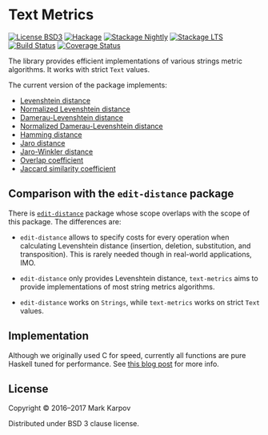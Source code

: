 # Text Metrics

[![License BSD3](https://img.shields.io/badge/license-BSD3-brightgreen.svg)](http://opensource.org/licenses/BSD-3-Clause)
[![Hackage](https://img.shields.io/hackage/v/text-metrics.svg?style=flat)](https://hackage.haskell.org/package/text-metrics)
[![Stackage Nightly](http://stackage.org/package/text-metrics/badge/nightly)](http://stackage.org/nightly/package/text-metrics)
[![Stackage LTS](http://stackage.org/package/text-metrics/badge/lts)](http://stackage.org/lts/package/text-metrics)
[![Build Status](https://travis-ci.org/mrkkrp/text-metrics.svg?branch=master)](https://travis-ci.org/mrkkrp/text-metrics)
[![Coverage Status](https://coveralls.io/repos/mrkkrp/text-metrics/badge.svg?branch=master&service=github)](https://coveralls.io/github/mrkkrp/text-metrics?branch=master)

The library provides efficient implementations of various strings metric
algorithms. It works with strict `Text` values.

The current version of the package implements:

* [Levenshtein distance](https://en.wikipedia.org/wiki/Levenshtein_distance)
* [Normalized Levenshtein distance](https://en.wikipedia.org/wiki/Levenshtein_distance)
* [Damerau-Levenshtein distance](https://en.wikipedia.org/wiki/Damerau%E2%80%93Levenshtein_distance)
* [Normalized Damerau-Levenshtein distance](https://en.wikipedia.org/wiki/Damerau%E2%80%93Levenshtein_distance)
* [Hamming distance](https://en.wikipedia.org/wiki/Hamming_distance)
* [Jaro distance](https://en.wikipedia.org/wiki/Jaro%E2%80%93Winkler_distance)
* [Jaro-Winkler distance](https://en.wikipedia.org/wiki/Jaro%E2%80%93Winkler_distance)
* [Overlap coefficient](https://en.wikipedia.org/wiki/Overlap_coefficient)
* [Jaccard similarity coefficient](https://en.wikipedia.org/wiki/Jaccard_index)

## Comparison with the `edit-distance` package

There is [`edit-distance`](https://hackage.haskell.org/package/edit-distance) package whose scope overlaps with the scope of
this package. The differences are:

* `edit-distance` allows to specify costs for every operation when
  calculating Levenshtein distance (insertion, deletion, substitution, and
  transposition). This is rarely needed though in real-world applications,
  IMO.

* `edit-distance` only provides Levenshtein distance, `text-metrics` aims to
  provide implementations of most string metrics algorithms.

* `edit-distance` works on `Strings`, while `text-metrics` works on strict
  `Text` values.

## Implementation

Although we originally used C for speed, currently all functions are pure
Haskell tuned for performance. See [this blog post](https://markkarpov.com/post/migrating-text-metrics.html) for more info.

## License

Copyright © 2016–2017 Mark Karpov

Distributed under BSD 3 clause license.
